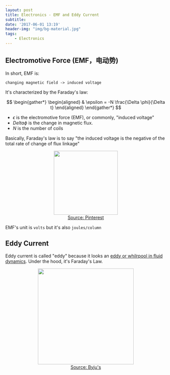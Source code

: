```yaml
---
layout: post
title: Electronics - EMF and Eddy Current
subtitle: 
date: '2017-06-01 13:19'
header-img: "img/bg-material.jpg"
tags:
    - Electronics
---
```


## Electromotive Force (EMF，电动势)

In short, EMF is:

```
changing magnetic field -> induced voltage
```

It's characterized by the Faraday's law:

$$
\begin{gather*}
\begin{aligned}
& \epsilon = -N \frac{\Delta \phi}{\Delta t}
\end{aligned}
\end{gather*}
$$

- $\epsilon$ is the electromotive force (EMF), or commonly, "induced voltage"
- $Delta \phi$ is the change in magnetic flux.
- $N$ is the number of coils

Basically, Faraday's law is to say "the induced voltage is the negative of the total rate of change of flux linkage"

<div style="text-align: center;">
    <p align="center">
       <figure>
            <img src="https://github.com/user-attachments/assets/cf03d3d9-a9b8-469a-9171-6df924c10ebf" height="200" alt=""/>
            <figcaption><a href="https://www.pinterest.com/pin/electromagnetic-induction--827325394046040074/">Source: Pinterest</a></figcaption>
       </figure>
    </p>
</div>

EMF's unit is `volts` but it's also `joules/column`

## Eddy Current

Eddy current is called "eddy" because it looks an [eddy or whilrpool in fluid dynamics](https://en.wikipedia.org/wiki/Eddy_(fluid_dynamics)). Under the hood, it's Faraday's Law.

<div style="text-align: center;">
    <p align="center">
       <figure>
            <img src="https://github.com/user-attachments/assets/3589f89c-e73a-4f8b-bca3-e19b04ae9a7a" height="300" alt=""/>
        <figcaption><a href="https://byjus.com/physics/what-are-eddy-currents/">Source: Byju's </a></figcaption>
       </figure>
    </p>
</div>

